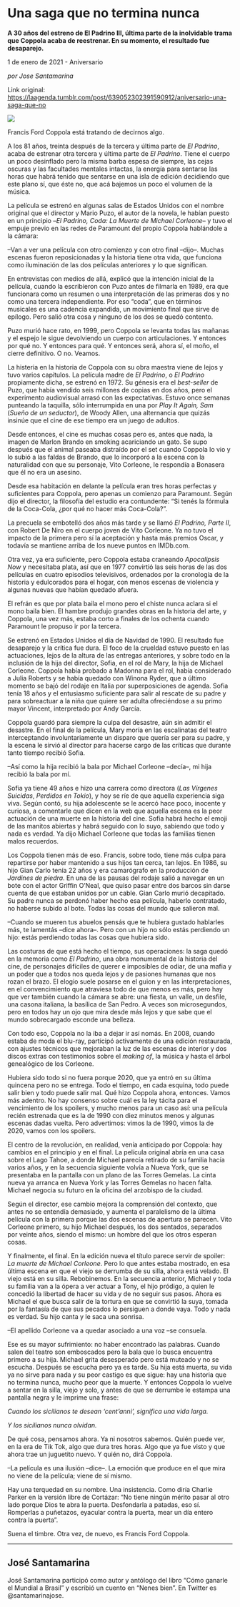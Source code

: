 # Una saga que no termina nunca

**A 30 años del estreno de El Padrino III, última parte de la inolvidable trama que Coppola acaba de reestrenar. En su momento, el resultado fue desaparejo.**

1 de enero de 2021 - Aniversario

_por Jose Santamarina_

Link original: https://laagenda.tumblr.com/post/639052302391590912/aniversario-una-saga-que-no

![](https://64.media.tumblr.com/c6aff164ec67c006984ef1e46d52af71/667b15b510d1976f-5a/s500x750/12af219d4bb44408c5bf2f6d567f3d6583aee197.jpg)

Francis Ford Coppola está tratando de decirnos algo. 

A los 81 años, treinta después de la tercera y última parte de *El Padrino*, acaba de estrenar otra tercera y última parte de *El Padrino*. Tiene el cuerpo un poco desinflado pero la misma barba espesa de siempre, las cejas oscuras y las facultades mentales intactas, la energía para sentarse las horas que habrá tenido que sentarse en una isla de edición decidiendo que este plano sí, que éste no, que acá bajemos un poco el volumen de la música.   


La película se estrenó en algunas salas de Estados Unidos con el nombre original que el director y Mario Puzo, el autor de la novela, le habían puesto en un principio –*El Padrino, Coda: La Muerte de Michael Corleone*– y tuvo el empuje previo en las redes de Paramount del propio Coppola hablándole a la cámara: 

–Van a ver una película con otro comienzo y con otro final –dijo–. Muchas escenas fueron reposicionadas y la historia tiene otra vida, que funciona como iluminación de las dos películas anteriores y lo que significan.

En entrevistas con medios de allá, explicó que la intención inicial de la película, cuando la escribieron con Puzo antes de filmarla en 1989, era que funcionara como un resumen o una interpretación de las primeras dos y no como una tercera independiente. Por eso “coda”, que en términos musicales es una cadencia expandida, un movimiento final que sirve de epílogo. Pero salió otra cosa y ninguno de los dos se quedó contento.

Puzo murió hace rato, en 1999, pero Coppola se levanta todas las mañanas y el espejo le sigue devolviendo un cuerpo con articulaciones. Y entonces por qué no. Y entonces para qué. Y entonces será, ahora sí, el moño, el cierre definitivo. O no. Veamos.

La histeria en la historia de Coppola con su obra maestra viene de lejos y tuvo varios capítulos. La película madre de *El Padrino*, o *El Padrino* propiamente dicha, se estrenó en 1972. Su génesis era el *best-seller* de Puzo, que había vendido seis millones de copias en dos años, pero el experimento audiovisual arrasó con las expectativas. Estuvo once semanas punteando la taquilla, sólo interrumpida en una por *Play It Again, Sam* (*Sueño de un seductor*), de Woody Allen, una alternancia que quizás insinúe que el cine de ese tiempo era un juego de adultos.



Desde entonces, el cine es muchas cosas pero es, antes que nada, la imagen de Marlon Brando en smoking acariciando un gato. Se supo después que el animal paseaba distraído por el set cuando Coppola lo vio y lo subió a las faldas de Brando, que lo incorporó a la escena con la naturalidad con que su personaje, Vito Corleone, le respondía a Bonasera que él no era un asesino.

Desde esa habitación en delante la película eran tres horas perfectas y suficientes para Coppola, pero apenas un comienzo para Paramount. Según dijo el director, la filosofía del estudio era contundente: “Si tenés la fórmula de la Coca-Cola, ¿por qué no hacer más Coca-Cola?”.

La precuela se embotelló dos años más tarde y se llamó *El Padrino, Parte II*, con Robert De Niro en el cuerpo joven de Vito Corleone. Ya no tuvo el impacto de la primera pero sí la aceptación y hasta más premios Oscar, y todavía se mantiene arriba de los nueve puntos en IMDb.com. 

Otra vez, ya era suficiente, pero Coppola estaba craneando *Apocalipsis Now* y necesitaba plata, así que en 1977 convirtió las seis horas de las dos películas en cuatro episodios televisivos, ordenados por la cronología de la historia y edulcorados para el hogar, con menos escenas de violencia y algunas nuevas que habían quedado afuera.

El refrán es que por plata baila el mono pero el chiste nunca aclara si el mono baila bien. El hambre produjo grandes obras en la historia del arte, y Coppola, una vez más, estaba corto a finales de los ochenta cuando Paramount le propuso ir por la tercera.

Se estrenó en Estados Unidos el día de Navidad de 1990. El resultado fue desaparejo y la crítica fue dura. El foco de la crueldad estuvo puesto en las actuaciones, lejos de la altura de las entregas anteriores, y sobre todo en la inclusión de la hija del director, Sofia, en el rol de Mary, la hija de Michael Corleone. Coppola había probado a Madonna para el rol, había considerado a Julia Roberts y se había quedado con Winona Ryder, que a último momento se bajó del rodaje en Italia por superposiciones de agenda. Sofia tenía 18 años y el entusiasmo suficiente para salir al rescate de su padre y para sobreactuar a la niña que quiere ser adulta ofreciéndose a su primo mayor Vincent, interpretado por Andy García. 

Coppola guardó para siempre la culpa del desastre, aún sin admitir el desastre. En el final de la película, Mary moría en las escalinatas del teatro interceptando involuntariamente un disparo que quería ser para su padre, y la escena le sirvió al director para hacerse cargo de las críticas que durante tanto tiempo recibió Sofia.

–Así como la hija recibió la bala por Michael Corleone –decía–, mi hija recibió la bala por mí.

Sofia ya tiene 49 años e hizo una carrera como directora (*Las Vírgenes Suicidas*, *Perdidos en Tokio*), y hoy se ríe de que aquella experiencia siga viva. Según contó, su hija adolescente se le acercó hace poco, inocente y curiosa, a comentarle que dicen en la web que aquella escena es la peor actuación de una muerte en la historia del cine. Sofia habrá hecho el emoji de las manitos abiertas y habrá seguido con lo suyo, sabiendo que todo y nada es verdad. Ya dijo Michael Corleone que todas las familias tienen malos recuerdos.

Los Coppola tienen más de eso. Francis, sobre todo, tiene más culpa para repartirse por haber mantenido a sus hijos tan cerca, tan lejos. En 1986, su hijo Gian Carlo tenía 22 años y era camarógrafo en la producción de *Jardines de piedra*. En una de las pausas del rodaje salió a navegar en un bote con el actor Griffin O’Neal, que quiso pasar entre dos barcos sin darse cuenta de que estaban unidos por un cable. Gian Carlo murió decapitado. Su padre nunca se perdonó haber hecho esa película, haberlo contratado, no haberse subido al bote. Todas las cosas del mundo que salieron mal.

–Cuando se mueren tus abuelos pensás que te hubiera gustado hablarles más, te lamentás –dice ahora–. Pero con un hijo no sólo estás perdiendo un hijo: estás perdiendo todas las cosas que hubiera sido.

Las costuras de que está hecho el tiempo, sus operaciones: la saga quedó en la memoria como *El Padrino*, una obra monumental de la historia del cine, de personajes difíciles de querer e imposibles de odiar, de una mafia y un poder que a todos nos queda lejos y de pasiones humanas que nos rozan el brazo. El elogio suele posarse en el guion y en las interpretaciones, en el convencimiento que atraviesa todo de que menos es más, pero hay que ver también cuando la cámara se abre: una fiesta, un valle, un desfile, una casona italiana, la basílica de San Pedro. A veces son microsegundos, pero en todos hay un ojo que mira desde más lejos y que sabe que el mundo sobrecargado esconde una belleza.

Con todo eso, Coppola no la iba a dejar ir así nomás. En 2008, cuando estaba de moda el blu-ray, participó activamente de una edición restaurada, con ajustes técnicos que mejoraban la luz de las escenas de interior y dos discos extras con testimonios sobre el *making of*, la música y hasta el árbol genealógico de los Corleone.

Hubiera sido todo si no fuera porque 2020, que ya entró en su última quincena pero no se entrega. Todo el tiempo, en cada esquina, todo puede salir bien y todo puede salir mal. Qué hizo Coppola ahora, entonces. Vamos más adentro. No hay consenso sobre cuál es la ley tácita para el vencimiento de los spoilers, y mucho menos para un caso así: una película recién estrenada que es la de 1990 con diez minutos menos y algunas escenas dadas vuelta. Pero advertimos: vimos la de 1990, vimos la de 2020, vamos con los spoilers.

El centro de la revolución, en realidad, venía anticipado por Coppola: hay cambios en el principio y en el final. La película original abría en una casa sobre el Lago Tahoe, a donde Michael parecía retirado de su familia hacía varios años, y en la secuencia siguiente volvía a Nueva York, que se presentaba en la pantalla con un plano de las Torres Gemelas. La cinta nueva ya arranca en Nueva York y las Torres Gemelas no hacen falta. Michael negocia su futuro en la oficina del arzobispo de la ciudad. 

Según el director, ese cambio mejora la comprensión del contexto, que antes no se entendía demasiado, y aumenta el paralelismo de la última película con la primera porque las dos escenas de apertura se parecen. Vito Corleone primero, su hijo Michael después, los dos sentados, separados por veinte años, siendo el mismo: un hombre del que los otros esperan cosas.

Y finalmente, el final. En la edición nueva el título parece servir de spoiler: *La muerte de Michael Corleone*. Pero lo que antes estaba mostrado, en esa última escena en que el viejo se derrumba de su silla, ahora está velado. El viejo está en su silla. Rebobinemos. En la secuencia anterior, Michael y toda su familia van a la ópera a ver actuar a Tony, el hijo pródigo, a quien le concedió la libertad de hacer su vida y de no seguir sus pasos. Ahora es Michael el que busca salir de la tortura en que se convirtió la suya, tomada por la fantasía de que sus pecados lo persiguen a donde vaya. Todo y nada es verdad. Su hijo canta y le saca una sonrisa. 

–El apellido Corleone va a quedar asociado a una voz –se consuela.

Ese es su mayor sufrimiento: no haber encontrado las palabras. Cuando salen del teatro son emboscados pero la bala que lo busca encuentra primero a su hija. Michael grita desesperado pero está muteado y no se escucha. Después se escucha pero ya es tarde. Su hija está muerta, su vida ya no sirve para nada y su peor castigo es que sigue: hay una historia que no termina nunca, mucho peor que la muerte. Y entonces Coppola lo vuelve a sentar en la silla, viejo y solo, y antes de que se derrumbe le estampa una pantalla negra y le imprime una frase: 

*Cuando los sicilianos te desean ‘cent’anni’, significa una vida larga.*

*Y los sicilianos nunca olvidan.*

De qué cosa, pensamos ahora. Ya ni nosotros sabemos. Quién puede ver, en la era de Tik Tok, algo que dura tres horas. Algo que ya fue visto y que ahora trae un juguetito nuevo. Y quién no, dirá Coppola. 

–La película es una ilusión –dice–. La emoción que produce en el que mira no viene de la película; viene de sí mismo.

Hay una terquedad en su nombre. Una insistencia. Como diría Charlie Parker en la versión libre de Cortázar: “No tiene ningún mérito pasar al otro lado porque Dios te abra la puerta. Desfondarla a patadas, eso sí. Romperlas a puñetazos, eyacular contra la puerta, mear un día entero contra la puerta”. 

Suena el timbre. Otra vez, de nuevo, es Francis Ford Coppola.



---

José Santamarina
----------------

 José Santamarina participó como autor y antólogo del libro “Cómo ganarle el Mundial a Brasil” y escribió un cuento en “Nenes bien”. En Twitter es @santamarinajose.

